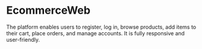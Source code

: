 # EcommerceWeb
The platform enables users to register, log in, browse products,
add items to their cart, place orders, and manage accounts. It is
fully responsive and user-friendly.